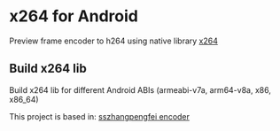 # x264 for Android

Preview frame encoder to h264 using native library [x264]

## Build x264 lib

Build x264 lib for different Android ABIs (armeabi-v7a, arm64-v8a, x86, x86_64)

This project is based in: [sszhangpengfei encoder]

[sszhangpengfei encoder]: https://github.com/sszhangpengfei/android_x264_encoder
[x264]: https://www.videolan.org/developers/x264.html
